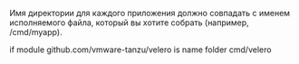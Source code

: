 Имя директории для каждого приложения должно совпадать с именем исполняемого файла, который вы хотите собрать (например, /cmd/myapp).

if
module github.com/vmware-tanzu/velero
is name folder cmd/velero